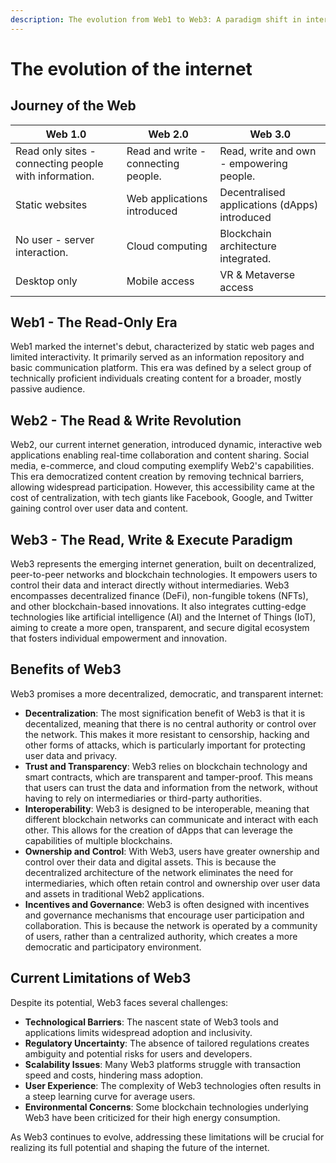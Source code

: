 ```yaml
---
description: The evolution from Web1 to Web3: A paradigm shift in internet technology.
---
```


# The evolution of the internet

## Journey of the Web

| Web 1.0                                               | Web 2.0                             | Web 3.0                                       |
| ----------------------------------------------------- | ----------------------------------- | --------------------------------------------- |
| Read only sites - connecting people with information. | Read and write - connecting people. | Read, write and own - empowering people.      |
| Static websites                                       | Web applications introduced         | Decentralised applications (dApps) introduced |
| No user - server interaction.                         | Cloud computing                     | Blockchain architecture integrated.           |
| Desktop only                                          | Mobile access                       | VR & Metaverse access                         |

## Web1 - The Read-Only Era

Web1 marked the internet's debut, characterized by static web pages and limited interactivity. It primarily served as an information repository and basic communication platform. This era was defined by a select group of technically proficient individuals creating content for a broader, mostly passive audience.

## Web2 - The Read & Write Revolution

Web2, our current internet generation, introduced dynamic, interactive web applications enabling real-time collaboration and content sharing. Social media, e-commerce, and cloud computing exemplify Web2's capabilities. This era democratized content creation by removing technical barriers, allowing widespread participation. However, this accessibility came at the cost of centralization, with tech giants like Facebook, Google, and Twitter gaining control over user data and content.

## Web3 - The Read, Write & Execute Paradigm

Web3 represents the emerging internet generation, built on decentralized, peer-to-peer networks and blockchain technologies. It empowers users to control their data and interact directly without intermediaries. Web3 encompasses decentralized finance (DeFi), non-fungible tokens (NFTs), and other blockchain-based innovations. It also integrates cutting-edge technologies like artificial intelligence (AI) and the Internet of Things (IoT), aiming to create a more open, transparent, and secure digital ecosystem that fosters individual empowerment and innovation.

## Benefits of Web3

Web3 promises a more decentralized, democratic, and transparent internet:

* **Decentralization**: The most signification benefit of Web3 is that it is decentalized, meaning that there is no central authority or control over the network. This makes it more resistant to censorship, hacking and other forms of attacks, which is particularly important for protecting user data and privacy.
* **Trust and Transparency**: Web3 relies on blockchain technology and smart contracts, which are transparent and tamper-proof. This means that users can trust the data and information from the network, without having to rely on intermediaries or third-party authorities.
* **Interoperability**: Web3 is designed to be interoperable, meaning that different blockchain networks can communicate and interact with each other. This allows for the creation of dApps that can leverage the capabilities of multiple blockchains.
* **Ownership and Control**: With Web3, users have greater ownership and control over their data and digital assets. This is because the decentralized architecture of the network eliminates the need for intermediaries, which often retain control and ownership over user data and assets in traditional Web2 applications.
* **Incentives and Governance**: Web3 is often designed with incentives and governance mechanisms that encourage user participation and collaboration. This is because the network is operated by a community of users, rather than a centralized authority, which creates a more democratic and participatory environment.

## Current Limitations of Web3

Despite its potential, Web3 faces several challenges:

* **Technological Barriers**: The nascent state of Web3 tools and applications limits widespread adoption and inclusivity.
* **Regulatory Uncertainty**: The absence of tailored regulations creates ambiguity and potential risks for users and developers.
* **Scalability Issues**: Many Web3 platforms struggle with transaction speed and costs, hindering mass adoption.
* **User Experience**: The complexity of Web3 technologies often results in a steep learning curve for average users.
* **Environmental Concerns**: Some blockchain technologies underlying Web3 have been criticized for their high energy consumption.

As Web3 continues to evolve, addressing these limitations will be crucial for realizing its full potential and shaping the future of the internet.
